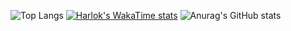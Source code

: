 ![Top Langs](https://github-readme-stats.vercel.app/api/top-langs/?username=halfcement)
[![Harlok's WakaTime stats](https://github-readme-stats.vercel.app/api/wakatime?username=halfcement)](https://github.com/anuraghazra/github-readme-stats)
![Anurag's GitHub stats](https://github-readme-stats.vercel.app/api?username=halfcement&show_icons=true&theme=dracula)

